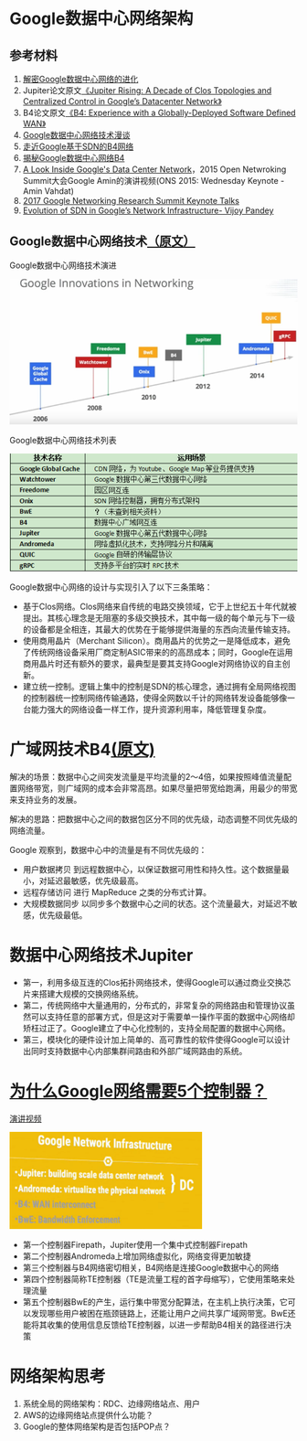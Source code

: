 # Google数据中心网络架构

## 参考材料

1. [解密Google数据中心网络的进化](http://zeepen.com/2015/12/31/20151231-dive-into-google-data-center-networks/)
2. Jupiter论文原文[《Jupiter Rising: A Decade of Clos Topologies and Centralized Control in Google’s Datacenter Network》](http://conferences.sigcomm.org/sigcomm/2015/pdf/papers/p183.pdf)
3. B4论文原文[《B4: Experience with a Globally-Deployed Software Defined WAN》](http://cseweb.ucsd.edu/~vahdat/papers/b4-sigcomm13.pdf)
3. [Google数据中心网络技术漫谈](http://www.sdnlab.com/12700.html)
4. [走近Google基于SDN的B4网络](http://www.csdn.net/article/2013-11-25/2817613)
5. [揭秘Google数据中心网络B4](http://www.sdnlab.com/sdn-guide/14868.html)
6. [A Look Inside Google's Data Center Network](https://youtu.be/FaAZAII2x0w)，2015 Open Netwroking Summit大会Google Amin的演讲视频(ONS 2015: Wednesday Keynote - Amin Vahdat)
7. [2017 Google Networking Research Summit Keynote Talks](https://www.youtube.com/watch?v=5N7QS5vP68o)
8. [Evolution of SDN in Google’s Network Infrastructure- Vijoy Pandey](https://www.youtube.com/watch?v=SjdHoYbM7yM)

## Google数据中心网络技术[（原文）](http://www.sdnlab.com/12700.html)

Google数据中心网络技术演进

![Google数据中心网络技术演进](img/google-innovation-network.PNG)

Google数据中心网络技术列表

![Google数据中心网络技术](img/Google-network-technology-list.png)

Google数据中心网络的设计与实现引入了以下三条策略：

- 基于Clos网络。Clos网络来自传统的电路交换领域，它于上世纪五十年代就被提出。其核心理念是无阻塞的多级交换技术，其中每一级的每个单元与下一级的设备都是全相连，其最大的优势在于能够提供海量的东西向流量传输支持。
- 使用商用晶片（Merchant Silicon）。商用晶片的优势之一是降低成本，避免了传统网络设备采用厂商定制ASIC带来的的高昂成本；同时，Google在运用商用晶片时还有额外的要求，最典型是要其支持Google对网络协议的自主创新。
- 建立统一控制。逻辑上集中的控制是SDN的核心理念，通过拥有全局网络视图的控制器统一控制网络传输通路，使得全网数以千计的网络转发设备能够像一台能力强大的网络设备一样工作，提升资源利用率，降低管理复杂度。

# 广域网技术B4[(原文)](http://www.sdnlab.com/sdn-guide/14868.html)

解决的场景：数据中心之间突发流量是平均流量的2～4倍，如果按照峰值流量配置网络带宽，则广域网的成本会非常高昂。如果尽量把带宽给跑满，用最少的带宽来支持业务的发展。

解决的思路：把数据中心之间的数据包区分不同的优先级，动态调整不同优先级的网络流量。

Google 观察到，数据中心中的流量是有不同优先级的：

- 用户数据拷贝 到远程数据中心，以保证数据可用性和持久性。这个数据量最小，对延迟最敏感，优先级最高。
- 远程存储访问 进行 MapReduce 之类的分布式计算。
- 大规模数据同步 以同步多个数据中心之间的状态。这个流量最大，对延迟不敏感，优先级最低。

# 数据中心网络技术Jupiter

- 第一，利用多级互连的Clos拓扑网络技术，使得Google可以通过商业交换芯片来搭建大规模的交换网络系统。
- 第二，传统网络中大量通用的，分布式的，非常复杂的网络路由和管理协议虽然可以支持任意的部署方式，但是这对于需要单一操作平面的数据中心网络却矫枉过正了。Google建立了中心化控制的，支持全局配置的数据中心网络。
- 第三，模块化的硬件设计加上简单的、高可靠性的软件使得Google可以设计出同时支持数据中心内部集群间路由和外部广域网路由的系统。

# [为什么Google网络需要5个控制器？](http://www.sdnlab.com/17962.html)

[演讲视频](https://www.youtube.com/watch?v=SjdHoYbM7yM)

![GoogleNetwork](img/Google-Network-Infrastructure.PNG)

- 第一个控制器Firepath，Jupiter使用一个集中式控制器Firepath
- 第二个控制器Andromeda上增加网络虚拟化，网络变得更加敏捷
- 第三个控制器与B4网络密切相关，B4网络是连接Google数据中心的网络
- 第四个控制器简称TE控制器（TE是流量工程的首字母缩写），它使用策略来处理流量
- 第五个控制器BwE的产生，运行集中带宽分配算法，在主机上执行决策，它可以发现哪些用户被困在瓶颈链路上，还能让用户之间共享广域网带宽。BwE还能将其收集的使用信息反馈给TE控制器，以进一步帮助B4相关的路径进行决策

# 网络架构思考

1. 系统全局的网络架构：RDC、边缘网络站点、用户
2. AWS的边缘网络站点提供什么功能？
3. Google的整体网络架构是否包括POP点？